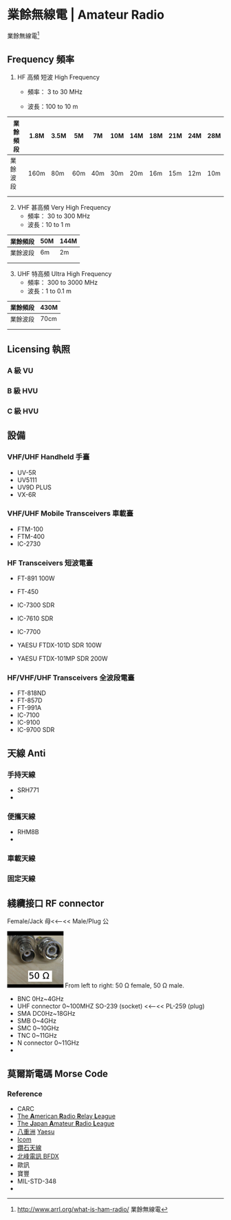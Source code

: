 # 業餘無線電 | Amateur Radio

<!--什麼事業餘無線電 what-->

業餘無線電[^1]

## Frequency 頻率

1. HF 高頻 短波 High Frequency
    * 頻率： 3 to 30 MHz
    
    * 波長：100 to 10 m
    
| 業餘頻段 | 1.8M | 3.5M | 5M   | 7M   | 10M  | 14M  | 18M  | 21M  | 24M  | 28M  |
| -------- | ---- | ---- | ---- | ---- | ---- | ---- | ---- | ---- | ---- | ---- |
| 業餘波段 | 160m | 80m  | 60m  | 40m  | 30m  | 20m  | 16m  | 15m  | 12m  | 10m  |
|          |      |      |      |      |      |      |      |      |      |      |
|          |      |      |      |      |      |      |      |      |      |      |



2. VHF 甚高頻 Very High Frequency
    * 頻率： 30 to 300 MHz
    * 波長：10 to 1 m

| 業餘頻段 | 50M  | 144M |
| -------- | ---- | ---- |
| 業餘波段 | 6m   | 2m   |
|          |      |      |
|          |      |      |



3. UHF 特高頻 Ultra High Frequency
    * 頻率： 300 to 3000 MHz
    * 波長：1 to 0.1 m

| 業餘頻段 | 430M |
| -------- | ---- |
| 業餘波段 | 70cm |
|          |      |
|          |      |



## Licensing 執照

### A 級 VU

### B 級 HVU

### C 級 HVU



## 設備

### VHF/UHF Handheld 手臺

* UV-5R
* UV5111
* UV9D PLUS
* VX-6R



### VHF/UHF Mobile Transceivers 車載臺

* FTM-100
* FTM-400
* IC-2730



### HF Transceivers 短波電臺

* FT-891 100W
* FT-450
* IC-7300 SDR
* IC-7610 SDR
* IC-7700

* YAESU FTDX-101D SDR 100W

* YAESU FTDX-101MP SDR 200W



### HF/VHF/UHF Transceivers 全波段電臺

* FT-818ND
* FT-857D
* FT-991A
* IC-7100
* IC-9100
* IC-9700 SDR



## 天線 Anti

### 手持天線

* SRH771
* 

### 便攜天線

* RHM8B
* 

### 車載天線



### 固定天線





## 綫纜接口 RF connector

Female/Jack 母<<--<< Male/Plug 公

 <img src="業餘無線電 Amateur Radio.assets/image-20210728121632801.png" alt="image-20210728121632801" style="zoom:15%;" /> From left to right: 50 Ω female, 50 Ω male.

- BNC
  0Hz~4GHz 
- UHF connector
  0~100MHZ
  SO-239 (socket) <<--<< PL-259 (plug)
- SMA
  DC0Hz~18GHz 
- SMB
  0~4GHz
- SMC
  0~10GHz
- TNC
  0~11GHz
- N connector
  0~11GHz
- 




## 莫爾斯電碼 Morse Code







### Reference

* CARC
* [The **A**merican **R**adio **R**elay **L**eague](http://www.arrl.org/)
* [The **J**apan **A**mateur **R**adio **L**eague](https://www.jarl.org/)
* [八重洲](http://www.yaesu.com.cn/) [Yaesu](http://www.yaesu.com/)
* [Icom](http://www.icom.co.jp/world/products/amateur/)
* [鑽石天線](http://www.diamond-ant.co.jp/index.html)
* [北峰電訊 BFDX](http://www.bfdx.com/)
* 歐訊
* 寶豐
* MIL-STD-348
* 



[^1]:http://www.arrl.org/what-is-ham-radio/ 業餘無線電

